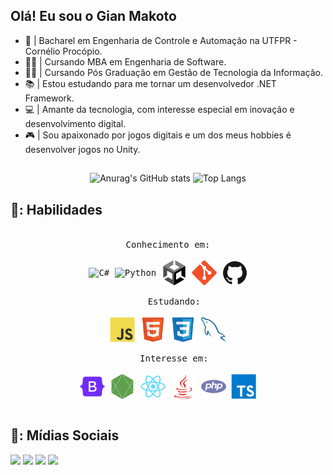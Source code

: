 ## Olá! Eu sou o Gian Makoto

- 🤖 | Bacharel em Engenharia de Controle e Automação na UTFPR - Cornélio Procópio.
- 👨‍💻 | Cursando MBA em Engenharia de Software. 
- 👨‍💻 | Cursando Pós Graduação em Gestão de Tecnologia da Informação. 
- 📚 | Estou estudando para me tornar um desenvolvedor .NET Framework.
- 💻 | Amante da tecnologia, com interesse especial em inovação e desenvolvimento digital.
- 🎮 | Sou apaixonado por jogos digitais e um dos meus hobbies é desenvolver jogos no Unity.

##

<p align="center">
  <img height="180em" src="https://github-readme-stats.vercel.app/api?username=gianfujimura&show_icons=true&theme=tokyonight" alt="Anurag's GitHub stats"/>
  <img height="180em" src="https://github-readme-stats.vercel.app/api/top-langs/?username=gianfujimura&langs_count=8&theme=tokyonight" alt="Top Langs"/>
</p>

## 📜: Habilidades

<div align="center" style="display: inline_block"><br>
  
<div style="display: inline_block;">
<kbd align="center">
  <kbd>Conhecimento em:</kbd>
  <br />
  <br />
  <img align="center" title="C#" alt="C#" height="40" width="40" src="https://raw.githubusercontent.com/jmnote/z-icons/master/svg/csharp.svg">
  <img align="center" title="Python" alt="Python" height="40" width="40" src="https://raw.githubusercontent.com/jmnote/z-icons/master/svg/python.svg">
  <img align="center" title="Unity" alt="Unity" height="40" width="40" src="https://raw.githubusercontent.com/devicons/devicon/master/icons/unity/unity-original.svg">
  <img align="center" title="Git" alt="Git" height="40" width="40" src="https://raw.githubusercontent.com/devicons/devicon/master/icons/git/git-original.svg">
  <img align="center" title="GitHub" alt="GitHub" height="40" width="40" src="https://raw.githubusercontent.com/devicons/devicon/master/icons/github/github-original.svg">
  <br />
  <br /> 
</kbd>
      &nbsp;&nbsp;&nbsp;&nbsp;

<kbd align="center">
  <kbd>Estudando:</kbd>
  <br />
  <br />
  <img align="center" title="Javascript" alt="Js" height="40" width="40" src="https://raw.githubusercontent.com/devicons/devicon/master/icons/javascript/javascript-original.svg">
  <img align="center" title="HTML5" alt="HTML" height="40" width="40" src="https://raw.githubusercontent.com/devicons/devicon/master/icons/html5/html5-original.svg">
  <img align="center"  title="CSS3" alt="CSS" height="40" width="40" src="https://raw.githubusercontent.com/devicons/devicon/master/icons/css3/css3-original.svg">
  <img align="center" title="MySQL" alt="MySQL" height="40" width="40" src="https://raw.githubusercontent.com/devicons/devicon/master/icons/mysql/mysql-original.svg">
  <br />
  <br />
</kbd> 
    &nbsp;&nbsp;&nbsp;&nbsp;

<kbd align="center">
  <kbd>Interesse em:</kbd> 
  <br />
  <br />
  <img align="center" title="Bootstrap" alt="Bootstrap" height="40" width="40" src="https://raw.githubusercontent.com/devicons/devicon/master/icons/bootstrap/bootstrap-plain.svg">
  <img align="center" title="NodeJS" alt="NodeJS" height="40" width="40" src="https://raw.githubusercontent.com/devicons/devicon/master/icons/nodejs/nodejs-plain.svg">
  <img align="center" title="React" alt="React" height="40" width="40" src="https://raw.githubusercontent.com/devicons/devicon/master/icons/react/react-original.svg">
  <img align="center" title="Java" alt="Java" height="40" width="40" src="https://raw.githubusercontent.com/devicons/devicon/master/icons/java/java-plain.svg">
  <img align="center" title="PHP" alt="PHP" height="40" width="40" src="https://raw.githubusercontent.com/devicons/devicon/master/icons/php/php-plain.svg">
  <img align="center" title="TypeScript" alt="TypeScript" height="40" width="40" src="https://raw.githubusercontent.com/devicons/devicon/master/icons/typescript/typescript-plain.svg">       
  <br />
  <br />
</kbd>
</div>
</div>

## 📱: Mídias Sociais
 
<div > 
  <a href="https://github.com/gianfujimura" target="_blank"><img src="https://img.shields.io/badge/-GitHub-%23121011?style=for-the-badge&logo=github&logoColor=white" target="_blank"></a>
  <a href="https://instagram.com/gianfujimura" target="_blank"><img src="https://img.shields.io/badge/-Instagram-%23E4405F?style=for-the-badge&logo=instagram&logoColor=white" target="_blank"></a>
  <a href="https://www.linkedin.com/in/gian-makoto-a757a0166/" target="_blank"><img src="https://img.shields.io/badge/-LinkedIn-%230077B5?style=for-the-badge&logo=linkedin&logoColor=white" target="_blank"></a> 
  <a href="https://gianmakoto.itch.io/" target="_blank"><img src="https://img.shields.io/badge/-Itch.io-%233748AB?style=for-the-badge&logo=itch.io&logoColor=white" target="_blank"></a>
</div>


